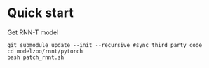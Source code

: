 # Quick start

Get RNN-T model

```
git submodule update --init --recursive #sync third party code
cd modelzoo/rnnt/pytorch
bash patch_rnnt.sh
```
